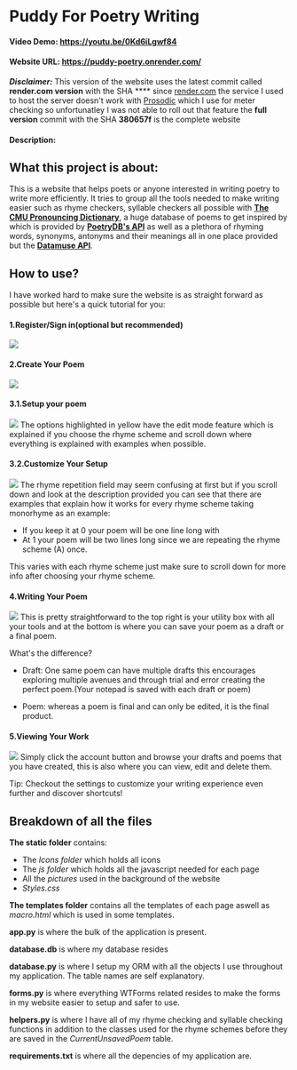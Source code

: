 # Puddy For Poetry Writing
#### Video Demo:  <https://youtu.be/0Kd6iLgwf84>

#### Website URL: <https://puddy-poetry.onrender.com/> 
**_Disclaimer:_** This version of the website uses the latest commit called **render.com version** with the SHA **** since [render.com](https://render.com/) the service I used to host the server doesn't work with [Prosodic](https://pypi.org/project/prosodic/) which I use for meter checking so unfortunatley I was not able to roll out that feature the **full version** commit with the SHA **380657f** is the complete website 
#### Description:


## What this project is about:
This is a website that helps poets or anyone interested in writing poetry to write more efficiently. It tries to group all the tools needed to make writing easier such as rhyme checkers, syllable checkers all possible with  [**The CMU Pronouncing Dictionary**](http://www.speech.cs.cmu.edu/cgi-bin/cmudict), a huge database of poems to get inspired by which is provided by [**PoetryDB's API**](https://poetrydb.org/index.html) as well as a plethora of rhyming words, synonyms, antonyms and their meanings all in one place provided but the [**Datamuse API**](https://www.datamuse.com/api/).

## How to use?
I have worked hard to make sure the website is as straight forward as possible but here's a quick tutorial for you:

#### **1.Register/Sign in(optional but recommended)**
![](README_imgs\puddy_tutorial_1.jpg)

#### **2.Create Your Poem**
![](README_imgs\puddy_tutorial_2.jpg)

#### **3.1.Setup your poem**
![](README_imgs\puddy_tutorial_3.jpg)
The options highlighted in yellow have the edit mode feature which is explained if you choose the rhyme scheme and scroll down where everything is explained with examples when possible.

#### **3.2.Customize Your Setup**
![](README_imgs\puddy_tutorial_4.jpg)
The rhyme repetition field may seem confusing at first but if you scroll down and look at the description provided you can see that there are examples that explain how it works for every rhyme scheme taking monorhyme as an example:
* If you keep it at 0 your poem will be one line long with 
* At 1 your poem will be two lines long since we are repeating the rhyme scheme (A) once.

This varies with each rhyme scheme just make sure to scroll down for more info after choosing your rhyme scheme.

#### **4.Writing Your Poem**
![](README_imgs\puddy_tutorial_5.jpg)
This is pretty straightforward to the top right is your utility box with all your tools and at the bottom is where you can save your poem as a draft or a final poem. 

What's the difference?

* Draft:
One same poem can have multiple drafts this encourages exploring multiple avenues and through trial and error creating the perfect poem.(Your notepad is saved with each draft or poem)

* Poem:
whereas a poem is final and can only be edited, it is the final product.

#### **5.Viewing Your Work**
![](README_imgs\puddy_tutorial_6.jpg)
Simply click the account button and browse your drafts and poems that you have created, this is also where you can view, edit and delete them.

Tip: Checkout the settings to customize your writing experience even further and discover shortcuts!

## Breakdown of all the files

**The static folder** contains:
* The *Icons folder* which holds all icons
* The *js folder* which holds all the javascript needed for each page
* All the *pictures* used in the background of the website
* *Styles.css*

**The templates folder** contains all the templates of each page aswell as *macro.html* which is used in some templates.

**app.py**  is where the bulk of the application is present.

**database.db** is where my database resides

**database.py** is where I setup my ORM with all the objects I use throughout my application. The table names are self explanatory.

**forms.py** is where everything WTForms related resides to make the forms in my website easier to setup and safer to use.

**helpers.py** is where I have all of my rhyme checking and syllable checking functions in addition to the classes used for the rhyme schemes before they are saved in the *CurrentUnsavedPoem* table.

**requirements.txt** is where all the depencies of my application are.